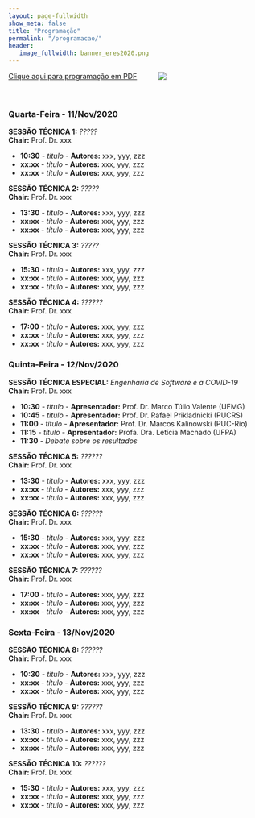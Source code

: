 ```yaml
---
layout: page-fullwidth
show_meta: false
title: "Programação"
permalink: "/programacao/"
header:
   image_fullwidth: banner_eres2020.png
---
```


<div class="row t30">
	<div class="medium-32 columns">
		<a href="{{ site.urlimg }}programacao.pdf" target="_blank">Clique aqui para programação em PDF</a><br><br>
		<img src="{{ site.urlimg }}programacao.png"/><br>		
	</div>
</div>

<br>

<h3>Quarta-Feira - 11/Nov/2020</h3>

<b>SESSÃO TÉCNICA 1:</b> <i>?????</i> <br>
<b>Chair:</b> Prof. Dr. xxx
<ul>
	<li><b>10:30</b> - <i>título</i> - <b>Autores:</b> xxx, yyy, zzz</li>
	<li><b>xx:xx</b> - <i>título</i> - <b>Autores:</b> xxx, yyy, zzz</li>
	<li><b>xx:xx</b> - <i>título</i> - <b>Autores:</b> xxx, yyy, zzz</li>
</ul>


<b>SESSÃO TÉCNICA 2:</b> <i>?????</i> <br>
<b>Chair:</b> Prof. Dr. xxx
<ul>
	<li><b>13:30</b> - <i>título</i> - <b>Autores:</b> xxx, yyy, zzz</li>
	<li><b>xx:xx</b> - <i>título</i> - <b>Autores:</b> xxx, yyy, zzz</li>
	<li><b>xx:xx</b> - <i>título</i> - <b>Autores:</b> xxx, yyy, zzz</li>
</ul>


<b>SESSÃO TÉCNICA 3:</b> <i>?????</i> <br>
<b>Chair:</b> Prof. Dr. xxx
<ul>
	<li><b>15:30</b> - <i>título</i> - <b>Autores:</b> xxx, yyy, zzz</li>
	<li><b>xx:xx</b> - <i>título</i> - <b>Autores:</b> xxx, yyy, zzz</li>
	<li><b>xx:xx</b> - <i>título</i> - <b>Autores:</b> xxx, yyy, zzz</li>
</ul>

<b>SESSÃO TÉCNICA 4:</b> <i>??????</i> <br>
<b>Chair:</b> Prof. Dr. xxx
<ul>
	<li><b>17:00</b> - <i>título</i> - <b>Autores:</b> xxx, yyy, zzz</li>
	<li><b>xx:xx</b> - <i>título</i> - <b>Autores:</b> xxx, yyy, zzz</li>
	<li><b>xx:xx</b> - <i>título</i> - <b>Autores:</b> xxx, yyy, zzz</li>
</ul>

<h3>Quinta-Feira - 12/Nov/2020</h3>

<b>SESSÃO TÉCNICA ESPECIAL:</b> <i>Engenharia de Software e a COVID-19</i> <br>
<b>Chair:</b> Prof. Dr. xxx
<ul>
	<li><b>10:30</b> - <i>título</i> - <b>Apresentador:</b> Prof. Dr. Marco Túlio Valente (UFMG)</li>
	<li><b>10:45</b> - <i>título</i> - <b>Apresentador:</b> Prof. Dr. Rafael Prikladnicki (PUCRS)</li>
	<li><b>11:00</b> - <i>título</i> - <b>Apresentador:</b> Prof. Dr. Marcos Kalinowski (PUC-Rio)</li>
	<li><b>11:15</b> - <i>título</i> - <b>Apresentador:</b> Profa. Dra. Letícia Machado (UFPA)</li>
	<li><b>11:30</b> - <i>Debate sobre os resultados</i></li>
</ul>


<b>SESSÃO TÉCNICA 5:</b> <i>??????</i> <br>
<b>Chair:</b> Prof. Dr. xxx
<ul>
	<li><b>13:30</b> - <i>título</i> - <b>Autores:</b> xxx, yyy, zzz</li>
	<li><b>xx:xx</b> - <i>título</i> - <b>Autores:</b> xxx, yyy, zzz</li>
	<li><b>xx:xx</b> - <i>título</i> - <b>Autores:</b> xxx, yyy, zzz</li>
</ul>

<b>SESSÃO TÉCNICA 6:</b> <i>??????</i> <br>
<b>Chair:</b> Prof. Dr. xxx
<ul>
	<li><b>15:30</b> - <i>título</i> - <b>Autores:</b> xxx, yyy, zzz</li>
	<li><b>xx:xx</b> - <i>título</i> - <b>Autores:</b> xxx, yyy, zzz</li>
	<li><b>xx:xx</b> - <i>título</i> - <b>Autores:</b> xxx, yyy, zzz</li>
</ul>

<b>SESSÃO TÉCNICA 7:</b> <i>??????</i> <br>
<b>Chair:</b> Prof. Dr. xxx
<ul>
	<li><b>17:00</b> - <i>título</i> - <b>Autores:</b> xxx, yyy, zzz</li>
	<li><b>xx:xx</b> - <i>título</i> - <b>Autores:</b> xxx, yyy, zzz</li>
	<li><b>xx:xx</b> - <i>título</i> - <b>Autores:</b> xxx, yyy, zzz</li>
</ul>

<h3>Sexta-Feira - 13/Nov/2020</h3>

<b>SESSÃO TÉCNICA 8:</b> <i>??????</i> <br>
<b>Chair:</b> Prof. Dr. xxx
<ul>
	<li><b>10:30</b> - <i>título</i> - <b>Autores:</b> xxx, yyy, zzz</li>
	<li><b>xx:xx</b> - <i>título</i> - <b>Autores:</b> xxx, yyy, zzz</li>
	<li><b>xx:xx</b> - <i>título</i> - <b>Autores:</b> xxx, yyy, zzz</li>
</ul>

<b>SESSÃO TÉCNICA 9:</b> <i>??????</i> <br>
<b>Chair:</b> Prof. Dr. xxx
<ul>
	<li><b>13:30</b> - <i>título</i> - <b>Autores:</b> xxx, yyy, zzz</li>
	<li><b>xx:xx</b> - <i>título</i> - <b>Autores:</b> xxx, yyy, zzz</li>
	<li><b>xx:xx</b> - <i>título</i> - <b>Autores:</b> xxx, yyy, zzz</li>
</ul>

<b>SESSÃO TÉCNICA 10:</b> <i>??????</i> <br>
<b>Chair:</b> Prof. Dr. xxx
<ul>
	<li><b>15:30</b> - <i>título</i> - <b>Autores:</b> xxx, yyy, zzz</li>
	<li><b>xx:xx</b> - <i>título</i> - <b>Autores:</b> xxx, yyy, zzz</li>
	<li><b>xx:xx</b> - <i>título</i> - <b>Autores:</b> xxx, yyy, zzz</li>
</ul>


<div class="row t30">	
	<img src="{{ site.urlimg }}promocao_apoio_logos.png" alt="" align="center">
</div><!-- /.row -->